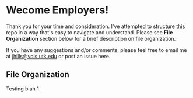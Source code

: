 # Wecome Employers!

Thank you for your time and consideration. I've attempted to structure this repo in a way that's easy to navigate and understand. Please see **File Organization** section below for a brief description on file organization.

If you have any suggestions and/or comments, please feel free to email me at [jhills@vols.utk.edu](mailto:jhills@vols.utk.edu) or post an issue here. 

## File Organization

Testing blah  1
